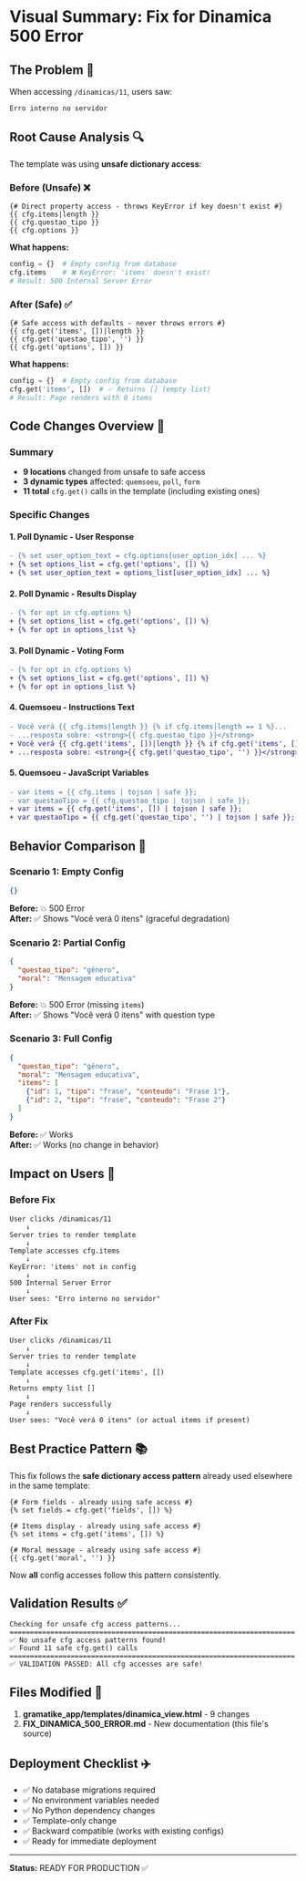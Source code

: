 # Visual Summary: Fix for Dinamica 500 Error

## The Problem 🔴

When accessing `/dinamicas/11`, users saw:
```
Erro interno no servidor
```

## Root Cause Analysis 🔍

The template was using **unsafe dictionary access**:

### Before (Unsafe) ❌
```jinja2
{# Direct property access - throws KeyError if key doesn't exist #}
{{ cfg.items|length }}
{{ cfg.questao_tipo }}
{{ cfg.options }}
```

**What happens:**
```python
config = {}  # Empty config from database
cfg.items    # ❌ KeyError: 'items' doesn't exist!
# Result: 500 Internal Server Error
```

### After (Safe) ✅
```jinja2
{# Safe access with defaults - never throws errors #}
{{ cfg.get('items', [])|length }}
{{ cfg.get('questao_tipo', '') }}
{{ cfg.get('options', []) }}
```

**What happens:**
```python
config = {}  # Empty config from database
cfg.get('items', [])  # ✅ Returns [] (empty list)
# Result: Page renders with 0 items
```

## Code Changes Overview 📝

### Summary
- **9 locations** changed from unsafe to safe access
- **3 dynamic types** affected: `quemsoeu`, `poll`, `form`
- **11 total** `cfg.get()` calls in the template (including existing ones)

### Specific Changes

#### 1. Poll Dynamic - User Response
```diff
- {% set user_option_text = cfg.options[user_option_idx] ... %}
+ {% set options_list = cfg.get('options', []) %}
+ {% set user_option_text = options_list[user_option_idx] ... %}
```

#### 2. Poll Dynamic - Results Display
```diff
- {% for opt in cfg.options %}
+ {% set options_list = cfg.get('options', []) %}
+ {% for opt in options_list %}
```

#### 3. Poll Dynamic - Voting Form
```diff
- {% for opt in cfg.options %}
+ {% set options_list = cfg.get('options', []) %}
+ {% for opt in options_list %}
```

#### 4. Quemsoeu - Instructions Text
```diff
- Você verá {{ cfg.items|length }} {% if cfg.items|length == 1 %}...
- ...resposta sobre: <strong>{{ cfg.questao_tipo }}</strong>
+ Você verá {{ cfg.get('items', [])|length }} {% if cfg.get('items', [])|length == 1 %}...
+ ...resposta sobre: <strong>{{ cfg.get('questao_tipo', '') }}</strong>
```

#### 5. Quemsoeu - JavaScript Variables
```diff
- var items = {{ cfg.items | tojson | safe }};
- var questaoTipo = {{ cfg.questao_tipo | tojson | safe }};
+ var items = {{ cfg.get('items', []) | tojson | safe }};
+ var questaoTipo = {{ cfg.get('questao_tipo', '') | tojson | safe }};
```

## Behavior Comparison 🔄

### Scenario 1: Empty Config
```json
{}
```

**Before:** 💥 500 Error  
**After:** ✅ Shows "Você verá 0 itens" (graceful degradation)

### Scenario 2: Partial Config
```json
{
  "questao_tipo": "gênero",
  "moral": "Mensagem educativa"
}
```

**Before:** 💥 500 Error (missing `items`)  
**After:** ✅ Shows "Você verá 0 itens" with question type

### Scenario 3: Full Config
```json
{
  "questao_tipo": "gênero",
  "moral": "Mensagem educativa",
  "items": [
    {"id": 1, "tipo": "frase", "conteudo": "Frase 1"},
    {"id": 2, "tipo": "frase", "conteudo": "Frase 2"}
  ]
}
```

**Before:** ✅ Works  
**After:** ✅ Works (no change in behavior)

## Impact on Users 👥

### Before Fix
```
User clicks /dinamicas/11
    ↓
Server tries to render template
    ↓
Template accesses cfg.items
    ↓
KeyError: 'items' not in config
    ↓
500 Internal Server Error
    ↓
User sees: "Erro interno no servidor"
```

### After Fix
```
User clicks /dinamicas/11
    ↓
Server tries to render template
    ↓
Template accesses cfg.get('items', [])
    ↓
Returns empty list []
    ↓
Page renders successfully
    ↓
User sees: "Você verá 0 itens" (or actual items if present)
```

## Best Practice Pattern 📚

This fix follows the **safe dictionary access pattern** already used elsewhere in the same template:

```jinja2
{# Form fields - already using safe access #}
{% set fields = cfg.get('fields', []) %}

{# Items display - already using safe access #}
{% set items = cfg.get('items', []) %}

{# Moral message - already using safe access #}
{{ cfg.get('moral', '') }}
```

Now **all** config accesses follow this pattern consistently.

## Validation Results ✅

```
Checking for unsafe cfg access patterns...
======================================================================
✅ No unsafe cfg access patterns found!
✅ Found 11 safe cfg.get() calls
======================================================================
✅ VALIDATION PASSED: All cfg accesses are safe!
```

## Files Modified 📁

1. **gramatike_app/templates/dinamica_view.html** - 9 changes
2. **FIX_DINAMICA_500_ERROR.md** - New documentation (this file's source)

## Deployment Checklist ✈️

- ✅ No database migrations required
- ✅ No environment variables needed  
- ✅ No Python dependency changes
- ✅ Template-only change
- ✅ Backward compatible (works with existing configs)
- ✅ Ready for immediate deployment

---

**Status:** READY FOR PRODUCTION ✅
